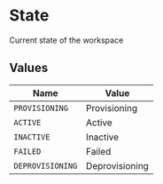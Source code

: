 # State

Current state of the workspace


## Values

| Name             | Value            |
| ---------------- | ---------------- |
| `PROVISIONING`   | Provisioning     |
| `ACTIVE`         | Active           |
| `INACTIVE`       | Inactive         |
| `FAILED`         | Failed           |
| `DEPROVISIONING` | Deprovisioning   |